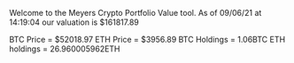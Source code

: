 Welcome to the Meyers Crypto Portfolio Value tool. 
As of 09/06/21 at 14:19:04 our valuation is $161817.89 

BTC Price = $52018.97
 ETH Price = $3956.89
BTC Holdings = 1.06BTC
 ETH holdings = 26.960005962ETH 

